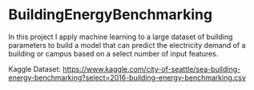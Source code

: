 # BuildingEnergyBenchmarking
In this project I apply machine learning to a large dataset of building parameters to build a model that can predict the electricity demand of a building or campus based on a select number of input features.


Kaggle Dataset: https://www.kaggle.com/city-of-seattle/sea-building-energy-benchmarking?select=2016-building-energy-benchmarking.csv
